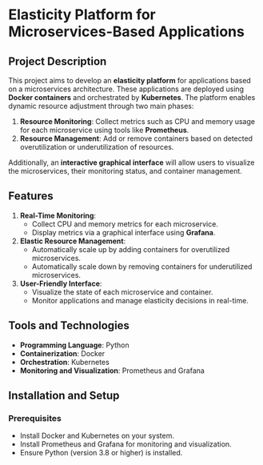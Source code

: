# Elasticity Platform for Microservices-Based Applications

## Project Description
This project aims to develop an **elasticity platform** for applications based on a microservices architecture. These applications are deployed using **Docker containers** and orchestrated by **Kubernetes**. The platform enables dynamic resource adjustment through two main phases:

1. **Resource Monitoring**: Collect metrics such as CPU and memory usage for each microservice using tools like **Prometheus**.
2. **Resource Management**: Add or remove containers based on detected overutilization or underutilization of resources.

Additionally, an **interactive graphical interface** will allow users to visualize the microservices, their monitoring status, and container management.

## Features
1. **Real-Time Monitoring**:
   - Collect CPU and memory metrics for each microservice.
   - Display metrics via a graphical interface using **Grafana**.
2. **Elastic Resource Management**:
   - Automatically scale up by adding containers for overutilized microservices.
   - Automatically scale down by removing containers for underutilized microservices.
3. **User-Friendly Interface**:
   - Visualize the state of each microservice and container.
   - Monitor applications and manage elasticity decisions in real-time.

## Tools and Technologies
- **Programming Language**: Python
- **Containerization**: Docker
- **Orchestration**: Kubernetes
- **Monitoring and Visualization**: Prometheus and Grafana

## Installation and Setup
### Prerequisites
- Install Docker and Kubernetes on your system.
- Install Prometheus and Grafana for monitoring and visualization.
- Ensure Python (version 3.8 or higher) is installed.
